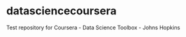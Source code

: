 datasciencecoursera
===================

Test repository for Coursera - Data Science Toolbox - Johns Hopkins
